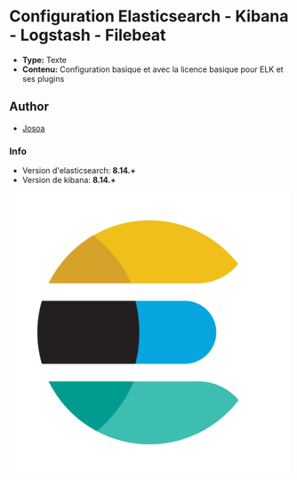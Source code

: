 # Configuration Elasticsearch - Kibana - Logstash - Filebeat

* **Type:** Texte
* **Contenu:** Configuration basique et avec la licence basique pour ELK et ses plugins

## Author

* [Josoa](https://github.com/josoavj)

### Info

* Version d'elasticsearch: **8.14.+**
* Version de kibana: **8.14.+**
  
![Logo elasticsearch](https://github.com/josoavj/ELK_Config/blob/master/assets/elastic-elasticsearch-logo.png)
